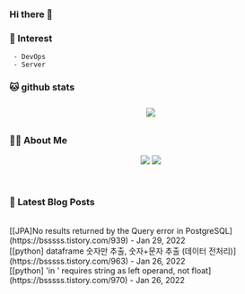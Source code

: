 
### Hi there 👋   

### 📖   Interest   
     - DevOps   
     - Server  

###  🐱 github stats  

<div id="main" align="center">
    <img src="https://github-readme-stats.vercel.app/api?username=qpyu66&hide=stars,contribs&count_private=true&show_icons=true"
        style="height: auto; margin-left: 20px; margin-right: 20px; padding: 10px;"/>
</div>

###  💁‍♀️ About Me  
<p align="center">
    <a href="https://bsssss.tistory.com/"><img src="https://img.shields.io/badge/Blog-FF5722?style=flat-square&logo=Blogger&logoColor=white"/></a>
    <a href="mailto:qpyu66@gmail.com"><img src="https://img.shields.io/badge/Gmail-d14836?style=flat-square&logo=Gmail&logoColor=white&link=qpyu66@gmail.com"/></a>
</p>

<br>

### 📕 Latest Blog Posts   
<br>
[[JPA]No results returned by the Query error in PostgreSQL](https://bsssss.tistory.com/939) - Jan 29, 2022<br>
[[python] dataframe 숫자만 추출, 숫자+문자 추출 (데이터 전처리)](https://bsssss.tistory.com/963) - Jan 26, 2022<br>
[[python] 'in <string>' requires string as left operand, not float](https://bsssss.tistory.com/970) - Jan 26, 2022<br>

